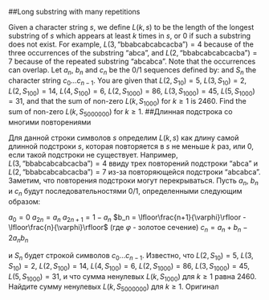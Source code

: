 ##Long substring with many repetitions

Given a character string $s$, we define $L(k,s)$ to be the length of the longest substring of $s$ which appears at least $k$ times in $s$, or $0$ if such a substring does not exist. For example, $L(3,\text{“bbabcabcabcacba”})=4$ because of the three occurrences of the substring $\text{“abca”}$, and $L(2,\text{“bbabcabcabcacba”})=7$ because of the repeated substring $\text{“abcabca”}$. Note that the occurrences can overlap.
Let $a_n$, $b_n$ and $c_n$ be the $0/1$ sequences defined by:
and $S_n$ the character string $c_0\ldots c_{n-1}$. You are given that $L(2,S_{10})=5$, $L(3,S_{10})=2$, $L(2,S_{100})=14$, $L(4,S_{100})=6$, $L(2,S_{1000})=86$, $L(3,S_{1000}) = 45$, $L(5,S_{1000}) = 31$, and that the sum of non-zero $L(k,S_{1000})$ for $k\ge 1$ is $2460$.
Find the sum of non-zero $L(k,S_{5000000})$ for $k\ge 1$.
##Длинная подстрока со многими повторениями

Для данной строки символов $s$ определим $L(k,s)$ как длину самой длинной подстроки $s$, которая повторяется в $s$ не меньше $k$ раз, или $0$, если такой подстроки не существует. Например, $L(3,\text{“bbabcabcabcacba”})=4$ ввиду трех повторений подстроки $\text{“abca”}$ и $L(2,\text{“bbabcabcabcacba”})=7$ из-за повторяющейся подстроки $\text{“abcabca”}$. Заметим, что повторения подстроки могут перекрываться.
Пусть $a_n$, $b_n$ и $c_n$ будут последовательностями $0/1$, определенными следующим образом:

$a_0 = 0$
$a_{2n} = a_{n}$
$a_{2n+1} = 1-a_{n}$
$b_n = \lfloor\frac{n+1}{\varphi}\rfloor - \lfloor\frac{n}{\varphi}\rfloor$ (где $\varphi$ - золотое сечение)
$c_n = a_n + b_n - 2a_nb_n$

и $S_n$ будет строкой символов $c_0\ldots c_{n-1}$. Известно, что $L(2,S_{10}) = 5$, $L(3,S_{10}) = 2$, $L(2,S_{100}) = 14$, $L(4,S_{100}) = 6$, $L(2,S_{1000}) = 86$, $L(3,S_{1000}) = 45$, $L(5,S_{1000}) = 31$, и что сумма ненулевых $L(k,S_{1000})$ для $k\ge 1$ равна $2460$.
Найдите сумму ненулевых $L(k,S_{5000000})$ для $k\ge 1$.
Оригинал
